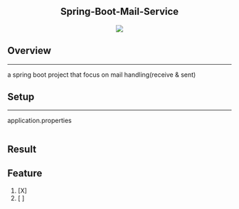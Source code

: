 <p align="center">
  <h2 align="center">Spring-Boot-Mail-Service</h2>
</p>
<p align="center">
   <img src="https://img.shields.io/badge/language-java-brightgreen?style"/>
</p>

## Overview

---

a spring boot project that focus on mail handling(receive &amp; sent)

## Setup

---
application.properties

```

```

## Result

## Feature

1. [X]
2. [ ]

